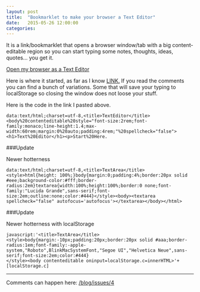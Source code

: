 ```yaml
---
layout: post
title:  "Bookmarklet to make your browser a Text Editor"
date:   2015-05-26 12:00:00
categories:
---
```


It is a link/bookmarklet that opens a browser window/tab with a big content-editable region so you can start typing some notes, thoughts, ideas, quotes... you get it.

<a title="Open as Text Editor" target="_blank" href="data:text/html;charset=utf-8,%20%3ctitle%3eTextEditor%3c/title%3e%3cbody%20contenteditable%20style=%22font-size:2rem;font-family:monaco;line-height:1.4;max-width:60rem;margin:0%20auto;padding:4rem;%22%20spellcheck=%22false%22%3e%3ch1%3eText%20Editor%3c/h1%3e%3cp%3eStart%20Here.">Open my browser as a Text Editor</a>

Here is where it started, as far as I know <a href="https://coderwall.com/p/lhsrcq" target="_blank">LINK.</a> If you read the comments you can find a bunch of variations. Some that will save your typing to localStorage so closing the window does not loose your stuff.

Here is the code in the link I pasted above.

<pre><code>data:text/html;charset=utf-8,&lt;title&gt;TextEditor&lt;/title&gt;&lt;body%20contenteditable%20style="font-size:2rem;font-family:monaco;line-height:1.4;max-width:60rem;margin:0%20auto;padding:4rem;"%20spellcheck="false"&gt;&lt;h1&gt;Text%20Editor&lt;/h1&gt;&lt;p&gt;Start%20Here.</code></pre>

###Update

Newer hotterness

<pre><code>data:text/html;charset=utf-8,&lt;title&gt;TextArea&lt;/title&gt;&lt;style&gt;html{height: 100%;}body{margin:0;padding:4%;border:20px solid #eee;background-color:#fff;border-radius:2em}textarea{width:100%;height:100%;border:0 none;font-family:&quot;Lucida Grande&quot;,sans-serif;font-size:2em;outline:none;color:#444}&lt;/style&gt;&lt;body&gt;&lt;textarea spellcheck=&quot;false&quot; autofocus=&apos;autofocus&apos;&gt;&lt;/textarea&gt;&lt;/body&gt;&lt;/html&gt;</code></pre>

###Update

Newer hotterness with localStorage

<pre><code>javascript:&apos;&lt;title&gt;TextArea&lt;/title&gt;&lt;style&gt;body{margin:-10px;padding:20px;border:20px solid #aaa;border-radius:1em;font-family:-apple-system,&quot;Roboto&quot;,BlinkMacSystemFont,&quot;Segoe UI&quot;,&quot;Helvetica Neue&quot;,sans-serif;font-size:2em;color:#444}
&lt;/style&gt;&lt;body contenteditable oninput=localStorage.c=innerHTML&gt;&apos;+[localStorage.c]</code></pre>

---

Comments can happen here: [/blog/issues/4](https://github.com/getsetbro/blog/issues/4)
